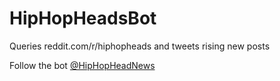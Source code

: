 # HipHopHeadsBot
Queries reddit.com/r/hiphopheads and tweets rising new posts

Follow the bot [@HipHopHeadNews](https://twitter.com/HipHopHeadNews)
